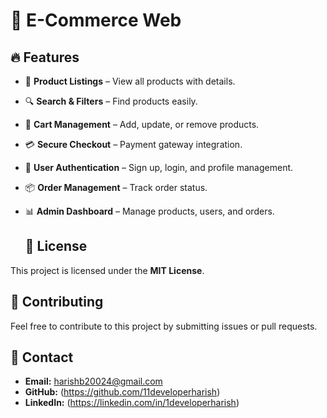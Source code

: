 # 🛒 E-Commerce Web


## 🔥 Features
- 🏪 **Product Listings** – View all products with details.
- 🔍 **Search & Filters** – Find products easily.
- 🛒 **Cart Management** – Add, update, or remove products.
- 💳 **Secure Checkout** – Payment gateway integration.
- 👤 **User Authentication** – Sign up, login, and profile management.
- 📦 **Order Management** – Track order status.
- 📊 **Admin Dashboard** – Manage products, users, and orders.

  ## 📜 License
This project is licensed under the **MIT License**.

## 🤝 Contributing
Feel free to contribute to this project by submitting issues or pull requests.

## 📧 Contact
- **Email:** harishb20024@gmail.com
- **GitHub:** (https://github.com/11developerharish)
- **LinkedIn:** (https://linkedin.com/in/1developerharish)
